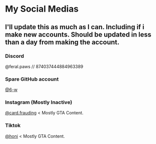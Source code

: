 My Social Medias
======

## I'll update this as much as I can. Including if i make new accounts. Should be updated in less than a day from making the account.

### Discord
@feral.paws // 874037444884963389

### Spare GitHub account
[@6-w](https://github.com/6-w)

### Instagram (Mostly Inactive)
[@card.frauding](https://instagram.com/card.frauding) < Mostly GTA Content.

### Tiktok
[@honi](https://tiktok.com/@honi) < Mostly GTA Content.
